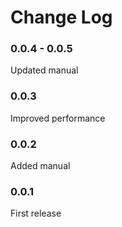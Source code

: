 # Change Log
### 0.0.4 - 0.0.5
Updated manual

### 0.0.3
Improved performance

### 0.0.2
Added manual

### 0.0.1
First release

